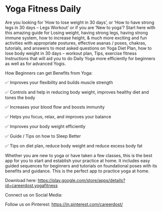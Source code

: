# Yoga Fitness Daily
Are you looking for ‘How to lose weight in 30 days’, or ‘How to have strong legs in 30 days – Legs Workout’ or if you are ‘New to yoga’? Start here with this amazing guide for Losing weight, having strong legs, having strong immune system, how to increase height, &amp; much more exciting and fun activities with appropriate postures, effective asanas / poses, chakras, tutorials, and answers to most asked questions on Yoga Diet Plan, how to lose body weight in 30 days – workout plan, Tips, exercise fitness Instructions that will aid you to do Daily Yoga more efficiently for beginners as well as for advanced Yogis.

How Beginners can get Benefits from Yoga:

✅ Improves your flexibility and builds muscle strength

✅ Controls and help in reducing body weight, improves healthy diet and tones the body

✅ Increases your blood flow and boosts immunity

✅ Helps you focus, relax, and improves your balance

✅ Improves your body weight efficiently

✅ Guide / Tips on how to Sleep Better

✅ Tips on diet plan, reduce body weight and reduce excess body fat

Whether you are new to yoga or have taken a few classes, this is the best app for you to start and establish your practice at home. It includes easy guided sequences for beginners and tutorials on foundational poses with its benefits and guidance. This is the perfect app to practice yoga at home.

Download here: https://play.google.com/store/apps/details?id=careerdost.yogafitness

Connect us on Social Media:

Follow us on Pinterest: https://in.pinterest.com/careerdost/

